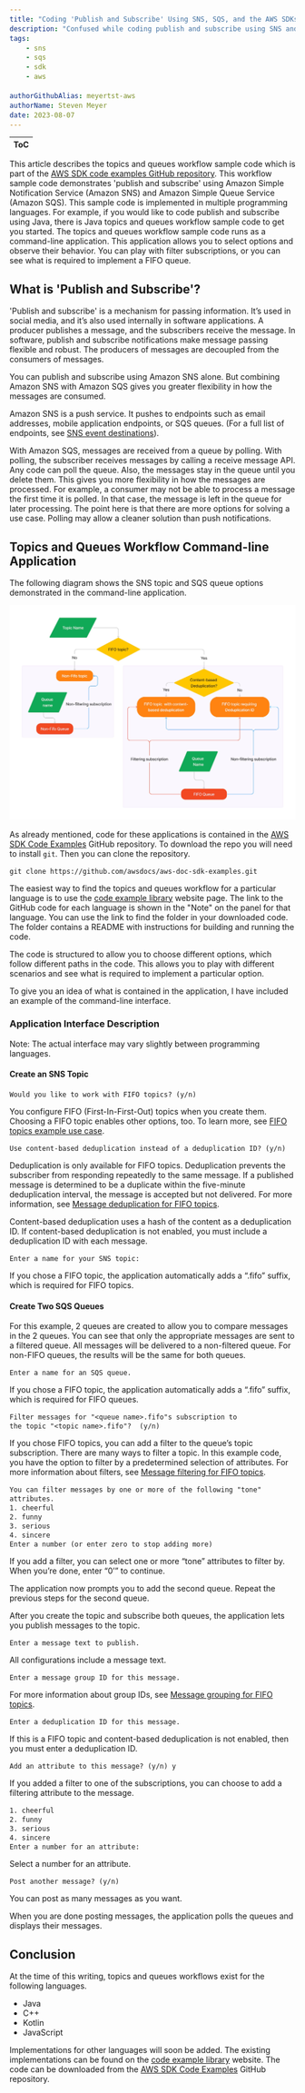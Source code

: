 ```yaml
---
title: "Coding 'Publish and Subscribe' Using SNS, SQS, and the AWS SDKs"
description: "Confused while coding publish and subscribe using SNS and SQS? AWS Console tutorials help, but they lack the specifics of sample code. Here we acquaint you with the topics and queues workflow code examples, part of the AWS SDK code examples repository."
tags:
    - sns
    - sqs
    - sdk
    - aws
 
authorGithubAlias: meyertst-aws
authorName: Steven Meyer
date: 2023-08-07
---
```


| ToC |
|-----|

This article describes the topics and queues workflow sample code which is part of the [AWS SDK code examples GitHub repository](https://github.com/awsdocs/aws-doc-sdk-examples). This workflow sample code demonstrates 'publish and subscribe' using Amazon Simple Notification Service (Amazon SNS) and Amazon Simple Queue Service (Amazon SQS). This sample code is implemented in multiple programming languages. For example, if you would like to code publish and subscribe using Java, there is Java topics and queues workflow sample code to get you started. The topics and queues workflow sample code runs as a command-line application. This application allows you to select options and observe their behavior. You can play with filter subscriptions, or you can see what is required to implement a FIFO queue.

## What is 'Publish and Subscribe'?

'Publish and subscribe' is a mechanism for passing information. It’s used in social media, and it’s also used internally in software applications. A producer publishes a message, and the subscribers receive the message. In software, publish and subscribe notifications make message passing flexible and robust. The producers of messages are decoupled from the consumers of messages.

You can publish and subscribe using Amazon SNS alone. But combining Amazon SNS with Amazon SQS gives you greater flexibility in how the messages are consumed.

Amazon SNS is a push service. It pushes to endpoints such as email addresses, mobile application endpoints, or SQS queues. (For a full list of endpoints, see [SNS event destinations](https://docs.aws.amazon.com/sns/latest/dg/sns-event-destinations.html)). 

With Amazon SQS, messages are received from a queue by polling. With polling, the subscriber receives messages by calling a receive message API. Any code can poll the queue. Also, the messages stay in the queue until you delete them. This gives you more flexibility in how the messages are processed. For example, a consumer may not be able to process a message the first time it is polled. In that case, the message is left in the queue for later processing. The point here is that there are more options for solving a use case. Polling may allow a cleaner solution than push notifications.

## Topics and Queues Workflow Command-line Application 

The following diagram shows the SNS topic and SQS queue options demonstrated in the command-line application.

![Flow diagram of the topics and queues options](images/fifo_topics_diagram.jpg)

As already mentioned, code for these applications is contained in the [AWS SDK Code Examples](https://github.com/awsdocs/aws-doc-sdk-examples) GitHub repository. To download the repo you will need to install `git`. Then you can clone the repository.

```
git clone https://github.com/awsdocs/aws-doc-sdk-examples.git
```

The easiest way to find the topics and queues workflow for a particular language is to use the [code example library](https://docs.aws.amazon.com/code-library/latest/ug/sns_example_sqs_Scenario_TopicsAndQueues_section.html) website page. The link to the GitHub code for each language is shown in the "Note" on the panel for that language. You can use the link to find the folder in your downloaded code. The folder contains a README with instructions for building and running the code.

The code is structured to allow you to choose different options, which follow different paths in the code. This allows you to play with different scenarios and see what is required to implement a particular option. 

To give you an idea of what is contained in the application, I have included an example of the command-line interface.

### Application Interface Description

Note: The actual interface may vary slightly between programming languages. 

#### Create an SNS Topic

```
Would you like to work with FIFO topics? (y/n) 
```

You configure FIFO (First-In-First-Out) topics when you create them. Choosing a FIFO topic enables other options, too. To learn more, see [FIFO topics example use case](https://docs.aws.amazon.com/sns/latest/dg/fifo-example-use-case.html).

```
Use content-based deduplication instead of a deduplication ID? (y/n)
```

Deduplication is only available for FIFO topics. Deduplication prevents the subscriber from responding repeatedly to the same message. If a published message is determined to be a duplicate within the five-minute deduplication interval, the message is accepted but not delivered. For more information, see [Message deduplication for FIFO topics](https://docs.aws.amazon.com/sns/latest/dg/fifo-message-dedup.html).

Content-based deduplication uses a hash of the content as a deduplication ID. If content-based deduplication is not enabled, you must include a deduplication ID with each message.

```
Enter a name for your SNS topic:
```

If you chose a FIFO topic, the application automatically adds a “.fifo” suffix, which is required for FIFO topics.

#### Create Two SQS Queues

For this example, 2 queues are created to allow you to compare messages in the 2 queues. You can see that only the appropriate messages are sent to a filtered queue. All messages will be delivered to a non-filtered queue. For non-FIFO queues, the results will be the same for both queues.

```
Enter a name for an SQS queue.
```

If you chose a FIFO topic, the application automatically adds a “.fifo” suffix, which is required for FIFO queues.

```
Filter messages for "<queue name>.fifo"s subscription to 
the topic "<topic name>.fifo"?  (y/n)
```

If you chose FIFO topics, you can add a filter to the queue’s topic subscription. There are many ways to filter a topic. In this example code, you have the option to filter by a predetermined selection of attributes. For more information about filters, see [Message filtering for FIFO topics](https://docs.aws.amazon.com/sns/latest/dg/fifo-message-filtering.html).

```
You can filter messages by one or more of the following "tone" attributes.
1. cheerful
2. funny
3. serious
4. sincere
Enter a number (or enter zero to stop adding more)
```

If you add a filter, you can select one or more “tone” attributes to filter by. When you’re done, enter “0’” to continue.

The application now prompts you to add the second queue. Repeat the previous steps for the second queue.

After you create the topic and subscribe both queues, the application lets you publish messages to the topic.

```
Enter a message text to publish.
```

All configurations include a message text.

```
Enter a message group ID for this message.
```

For more information about group IDs, see [Message grouping for FIFO topics](https://docs.aws.amazon.com/sns/latest/dg/fifo-message-grouping.html).

```
Enter a deduplication ID for this message.
```

If this is a FIFO topic and content-based deduplication is not enabled, then you must enter a deduplication ID. 

```
Add an attribute to this message? (y/n) y
```

If you added a filter to one of the subscriptions, you can choose to add a filtering attribute to the message.

```
1. cheerful
2. funny
3. serious
4. sincere
Enter a number for an attribute: 
```

Select a number for an attribute.

```
Post another message? (y/n)
```

You can post as many messages as you want.

When you are done posting messages, the application polls the queues and displays their messages.

## Conclusion

At the time of this writing, topics and queues workflows exist for the following languages.
* Java
* C++
* Kotlin
* JavaScript

Implementations for other languages will soon be added. The existing implementations can be found on the [code example library](https://docs.aws.amazon.com/code-library/latest/ug/sns_example_sqs_Scenario_TopicsAndQueues_section.html) website. The code can be downloaded from the [AWS SDK Code Examples](https://github.com/awsdocs/aws-doc-sdk-examples) GitHub repository.
